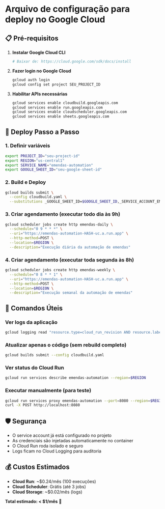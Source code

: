# Arquivo de configuração para deploy no Google Cloud

## 📋 Pré-requisitos

1. **Instalar Google Cloud CLI**

   ```bash
   # Baixar de: https://cloud.google.com/sdk/docs/install
   ```

2. **Fazer login no Google Cloud**

   ```bash
   gcloud auth login
   gcloud config set project SEU_PROJECT_ID
   ```

3. **Habilitar APIs necessárias**
   ```bash
   gcloud services enable cloudbuild.googleapis.com
   gcloud services enable run.googleapis.com
   gcloud services enable cloudscheduler.googleapis.com
   gcloud services enable sheets.googleapis.com
   ```

## 🚀 Deploy Passo a Passo

### 1. Definir variáveis

```bash
export PROJECT_ID="seu-project-id"
export REGION="us-central1"
export SERVICE_NAME="emendas-automation"
export GOOGLE_SHEET_ID="seu-google-sheet-id"
```

### 2. Build e Deploy

```bash
gcloud builds submit \
  --config cloudbuild.yaml \
  --substitutions _GOOGLE_SHEET_ID=$GOOGLE_SHEET_ID,_SERVICE_ACCOUNT_EMAIL=planilha-bot@emendas-gabinete-leo.iam.gserviceaccount.com
```

### 3. Criar agendamento (executar todo dia às 9h)

```bash
gcloud scheduler jobs create http emendas-daily \
  --schedule="0 9 * * *" \
  --uri="https://emendas-automation-HASH-uc.a.run.app" \
  --http-method=POST \
  --location=$REGION \
  --description="Execução diária da automação de emendas"
```

### 4. Criar agendamento (executar toda segunda às 8h)

```bash
gcloud scheduler jobs create http emendas-weekly \
  --schedule="0 8 * * 1" \
  --uri="https://emendas-automation-HASH-uc.a.run.app" \
  --http-method=POST \
  --location=$REGION \
  --description="Execução semanal da automação de emendas"
```

## 🔧 Comandos Úteis

### Ver logs da aplicação

```bash
gcloud logging read "resource.type=cloud_run_revision AND resource.labels.service_name=emendas-automation" --limit=50 --format="table(timestamp,textPayload)"
```

### Atualizar apenas o código (sem rebuild completo)

```bash
gcloud builds submit --config cloudbuild.yaml
```

### Ver status do Cloud Run

```bash
gcloud run services describe emendas-automation --region=$REGION
```

### Executar manualmente (para teste)

```bash
gcloud run services proxy emendas-automation --port=8080 --region=$REGION
curl -X POST http://localhost:8080
```

## 🛡️ Segurança

- O service account já está configurado no projeto
- As credenciais são injetadas automaticamente no container
- O Cloud Run roda isolado e seguro
- Logs ficam no Cloud Logging para auditoria

## 💰 Custos Estimados

- **Cloud Run**: ~$0.24/mês (100 execuções)
- **Cloud Scheduler**: Grátis (até 3 jobs)
- **Cloud Storage**: ~$0.02/mês (logs)

**Total estimado: < $1/mês** 🎉
